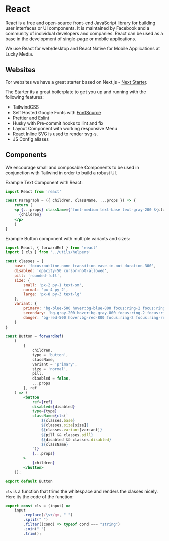 # React
React is a free and open-source front-end JavaScript library for building user interfaces or UI components. It is maintained by Facebook and a community of individual developers and companies. React can be used as a base in the development of single-page or mobile applications.

We use React for web/desktop and React Native for Mobile Applications at Lucky Media.

## Websites
For websites we have a great starter based on Next.js - [Next Starter](https://github.com/lucky-media/nextstarter).

The Starter its a great boilerplate to get you up and running with the following features:

- TailwindCSS
- Self Hosted Google Fonts with [FontSource](https://fontsource.org/)
- Prettier and Eslint
- Husky with Pre-commit hooks to lint and fix
- Layout Component with working responsive Menu
- React Inline SVG is used to render svg-s.
- JS Config aliases

## Components
We encourage small and composable Components to be used in conjunction with Tailwind in order to build a robust UI.

Example Text Component with React:
```jsx
import React from 'react'

const Paragraph = ({ children, className, ...props }) => {
    return (
    <p {...props} className={`font-medium text-base text-gray-200 ${className}`}>
      {children}
    </p>
    )
}
```

Example Button component with multiple variants and sizes:
```jsx
import React, { forwardRef } from 'react'
import { cls } from '../utils/helpers'

const classes = {
    base: 'focus:outline-none transition ease-in-out duration-300',
    disabled: 'opacity-50 cursor-not-allowed',
    pill: 'rounded-full',
    size: {
        small: 'px-2 py-1 text-sm',
        normal: 'px-4 py-2',
        large: 'px-8 py-3 text-lg'
    },
    variant: {
        primary: 'bg-blue-500 hover:bg-blue-800 focus:ring-2 focus:ring-blue-500 focus:ring-opacity-50 text-white',
        secondary: 'bg-gray-200 hover:bg-gray-800 focus:ring-2 focus:ring-gray-500 focus:ring-opacity-50 text-gray-900 hover:text-white',
        danger: 'bg-red-500 hover:bg-red-800 focus:ring-2 focus:ring-red-500 focus:ring-opacity-50 text-white'
    }
}

const Button = forwardRef(
    (
        {
            children,
            type = 'button',
            className,
            variant = 'primary',
            size = 'normal',
            pill,
            disabled = false,
            ...props
        }, ref
    ) => (
        <button
            ref={ref}
            disabled={disabled}
            type={type}
            className={cls(`
                ${classes.base}
                ${classes.size[size]}
                ${classes.variant[variant]}
                ${pill && classes.pill}
                ${disabled && classes.disabled}
                ${className}
            `)}
            {...props}
        >
            {children}
        </button>
    ));

export default Button
```

`cls` is a function that trims the whitespace and renders the classes nicely. Here its the code of the function:

```javascript
export const cls = (input) =>
    input
        .replace(/\s+/gm, " ")
        .split(" ")
        .filter((cond) => typeof cond === "string")
        .join(" ")
        .trim();
```